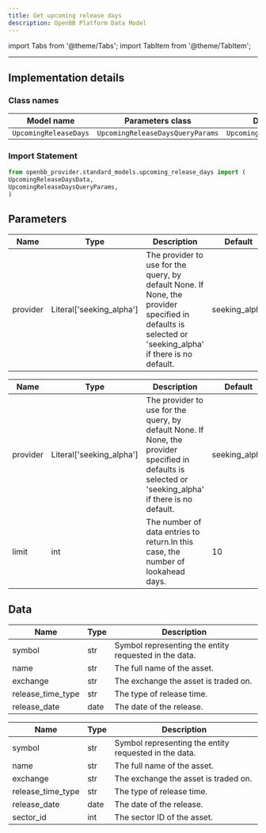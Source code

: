 ```yaml
---
title: Get upcoming release days
description: OpenBB Platform Data Model
---
```


<!-- markdownlint-disable MD012 MD031 MD033 -->

import Tabs from '@theme/Tabs';
import TabItem from '@theme/TabItem';

---

## Implementation details

### Class names

| Model name | Parameters class | Data class |
| ---------- | ---------------- | ---------- |
| `UpcomingReleaseDays` | `UpcomingReleaseDaysQueryParams` | `UpcomingReleaseDaysData` |

### Import Statement

```python
from openbb_provider.standard_models.upcoming_release_days import (
UpcomingReleaseDaysData,
UpcomingReleaseDaysQueryParams,
)
```

## Parameters

<Tabs>
<TabItem value="standard" label="Standard">

| Name | Type | Description | Default | Optional |
| ---- | ---- | ----------- | ------- | -------- |
| provider | Literal['seeking_alpha'] | The provider to use for the query, by default None. If None, the provider specified in defaults is selected or 'seeking_alpha' if there is no default. | seeking_alpha | True |
</TabItem>

<TabItem value='seeking_alpha' label='seeking_alpha'>

| Name | Type | Description | Default | Optional |
| ---- | ---- | ----------- | ------- | -------- |
| provider | Literal['seeking_alpha'] | The provider to use for the query, by default None. If None, the provider specified in defaults is selected or 'seeking_alpha' if there is no default. | seeking_alpha | True |
| limit | int | The number of data entries to return.In this case, the number of lookahead days. | 10 | True |
</TabItem>

</Tabs>

## Data

<Tabs>
<TabItem value="standard" label="Standard">

| Name | Type | Description |
| ---- | ---- | ----------- |
| symbol | str | Symbol representing the entity requested in the data. |
| name | str | The full name of the asset. |
| exchange | str | The exchange the asset is traded on. |
| release_time_type | str | The type of release time. |
| release_date | date | The date of the release. |
</TabItem>

<TabItem value='seeking_alpha' label='seeking_alpha'>

| Name | Type | Description |
| ---- | ---- | ----------- |
| symbol | str | Symbol representing the entity requested in the data. |
| name | str | The full name of the asset. |
| exchange | str | The exchange the asset is traded on. |
| release_time_type | str | The type of release time. |
| release_date | date | The date of the release. |
| sector_id | int | The sector ID of the asset. |
</TabItem>

</Tabs>


